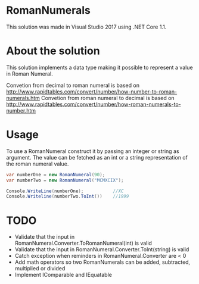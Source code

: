 # RomanNumerals
This solution was made in Visual Studio 2017 using .NET Core 1.1.

# About the solution
This solution implements a data type making it possible to represent a value in Roman Numeral.

Convetion from decimal to roman numeral is based on http://www.rapidtables.com/convert/number/how-number-to-roman-numerals.htm
Convetion from roman numeral to decimal is based on http://www.rapidtables.com/convert/number/how-roman-numerals-to-number.htm

# Usage
To use a RomanNumeral construct it by passing an integer or string as argument. The value can be fetched as an int or a string
representation of the roman numeral value.

```csharp
var numberOne = new RomanNumeral(90);
var numberTwo = new RomanNumeral("MCMXCIX");

Console.WriteLine(numberOne);           //XC
Console.Writeline(numberTwo.ToInt())	//1999
```

# TODO
- Validate that the input in RomanNumeral.Converter.ToRomanNumeral(int) is valid
- Validate that the input in RomanNumeral.Converter.ToInt(string) is valid
- Catch exception when reminders in RomanNumeral.Converter are < 0
- Add math operators so two RomanNumerals can be added, subtracted, multiplied or divided 
- Implement IComparable and IEquatable
